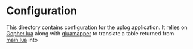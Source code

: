 # Configuration

This directory contains configuration for the uplog application. It relies on [Gopher lua](https://github.com/layeh/gopher-luar) along with [gluamapper](https://github.com/RyRose/gluamapper) to translate a table returned from [main.lua](./main.lua) into
